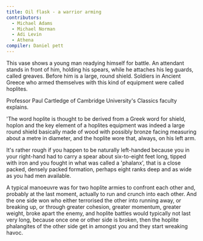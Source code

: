 ```yaml
---
title: Oil flask - a warrior arming
contributors:
  - Michael Adams
  - Michael Norman
  - Adi Levin
  - Athena
compiler: Daniel pett
---
```

This vase shows a young man readying himself for battle. An attendant stands in front of him, holding his spears, while he attaches his leg guards, called greaves. Before him is a large, round shield. Soldiers in Ancient Greece who armed themselves with this kind of equipment were called hoplites.

Professor Paul Cartledge of Cambridge University's Classics faculty explains.

'The word hoplite is thought to be derived from a Greek word for shield, hoplon
and the key element of a hoplites equipment was indeed a large round shield basically made of wood with possibly bronze facing measuring about a metre in diameter, and the hoplite wore that, always, on his left arm.

It's rather rough if you happen to be naturally left-handed because you in your right-hand had to carry a spear about six-to-eight feet long, tipped with iron and you fought in what was called a 'phalanx', that is a close packed, densely packed formation, perhaps eight ranks deep and as wide as you had men available.

A typical manoeuvre was for two hoplite armies to confront each other and, probably at the last moment, actually to run and crunch into each other. And the one side won who either terrorised the other into running away, or breaking up, or through greater cohesion, greater momentum, greater weight, broke apart the enemy, and hoplite battles would typically not last very long, because once one or other side is broken, then the hoplite phalangites of the other side get in amongst you and they start wreaking havoc.
